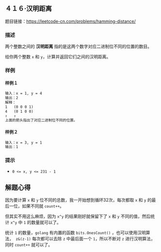 ## ４１６·汉明距离

题目链接：https://leetcode-cn.com/problems/hamming-distance/

### 描述

两个整数之间的 **汉明距离** 指的是这两个数字对应二进制位不同的位置的数目。

给你两个整数 `x` 和 `y`，计算并返回它们之间的汉明距离。

### 样例

#### 样例１

```markdown
输入：x = 1, y = 4
输出：2
解释：
1   (0 0 0 1)
4   (0 1 0 0)
↑   ↑
上面的箭头指出了对应二进制位不同的位置。
```

#### 样例２

```markdown
输入：x = 3, y = 1
输出：1
```

### 提示

- `0 <= x, y <= 231 - 1`

## 解题心得

因为要计算 `x` 和 `y` 位不同的总数，我一开始想到循环32次，每次都取 `x` 和 `y` 的最后一位，如果不同就 `count++`。

但其实不用这么麻烦，因为 `x^y` 的结果刚好就保留下了 `x` 和 `y` 不同的值，然后统计 `x^y` 中 `1` 的数量就可以了。

统计 `1` 的数量，`golang` 有内置的函数 `bits.OnesCount()` ，也可以使用汉明算法，` z&(z-1)` 每次都可以去除 `z` 中最后面一个 `1`，所以不断对 `z` 进行汉明算法，同时 `count++` 就可以了。